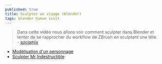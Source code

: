 ```yaml
---
published: true
title: Sculpter un visage (blender)
tags: blender human scult
---
```

> Dans cette vidéo nous allons voir comment sculpter dans Blender et tenter de se rapprocher du workflow de ZBrush en sculptant une tête. - [sociamix](https://www.youtube.com/watch?v=hVpI-Epiqms)

- [Modélisation d'un personnage](https://www.youtube.com/watch?v=E9agUjmpqs8)
- [Sculpter Mr Indestructible](https://www.youtube.com/watch?v=iz9PyvW-Jh4)